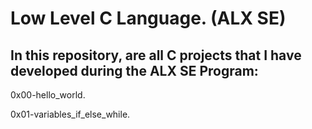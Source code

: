 # Low Level C Language. (ALX SE)

## In this repository, are all C projects that I have developed during the ALX SE Program:

0x00-hello_world.

0x01-variables_if_else_while.
